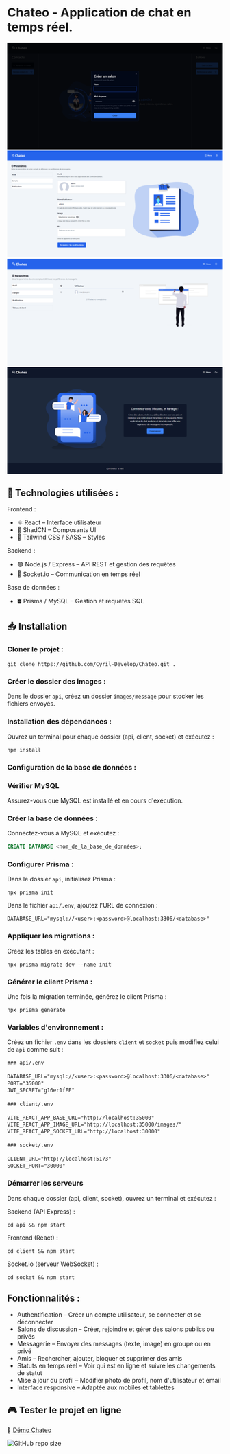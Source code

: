 # Chateo - Application de chat en temps réel.

![room](/client/public/screenshot/room.webp)
![profile](/client/public/screenshot/profile.webp)
![dashboard](/client/public/screenshot/dashboard.webp)
![home](/client/public/screenshot/home.webp)

## 🚀 Technologies utilisées :

Frontend :

- ⚛️ React – Interface utilisateur
- 🎨 ShadCN – Composants UI
- 💨 Tailwind CSS / SASS – Styles

Backend :

- 🟢 Node.js / Express – API REST et gestion des requêtes
- 🔌 Socket.io – Communication en temps réel

Base de données :

- 🛢️ Prisma / MySQL – Gestion et requêtes SQL

## 📥 Installation

### Cloner le projet :

```terminal
git clone https://github.com/Cyril-Develop/Chateo.git .
```

### Créer le dossier des images :

Dans le dossier `api`, créez un dossier `images/message` pour stocker les fichiers envoyés.

### Installation des dépendances :

Ouvrez un terminal pour chaque dossier (api, client, socket) et exécutez :

```terminal
npm install
```

### Configuration de la base de données :

### Vérifier MySQL

Assurez-vous que MySQL est installé et en cours d'exécution.

### Créer la base de données :

Connectez-vous à MySQL et exécutez :

```sql
CREATE DATABASE <nom_de_la_base_de_données>;
```

### Configurer Prisma :

Dans le dossier `api`, initialisez Prisma :

```terminal
npx prisma init
```

Dans le fichier `api/.env`, ajoutez l'URL de connexion :

```env
DATABASE_URL="mysql://<user>:<password>@localhost:3306/<database>"
```

### Appliquer les migrations :

Créez les tables en exécutant :

```terminal
npx prisma migrate dev --name init
```

### Générer le client Prisma :

Une fois la migration terminée, générez le client Prisma :

```terminal
npx prisma generate
```

### Variables d'environnement :

Créez un fichier `.env` dans les dossiers `client` et `socket` puis modifiez celui de `api` comme suit :

```env
### api/.env

DATABASE_URL="mysql://<user>:<password>@localhost:3306/<database>"
PORT="35000"
JWT_SECRET="g16er1fFE"

### client/.env

VITE_REACT_APP_BASE_URL="http://localhost:35000"
VITE_REACT_APP_IMAGE_URL="http://localhost:35000/images/"
VITE_REACT_APP_SOCKET_URL="http://localhost:30000"

### socket/.env

CLIENT_URL="http://localhost:5173"
SOCKET_PORT="30000"
```

### Démarrer les serveurs

Dans chaque dossier (api, client, socket), ouvrez un terminal et exécutez :

Backend (API Express) :

```terminal
cd api && npm start
```

Frontend (React) :

```terminal
cd client && npm start
```

Socket.io (serveur WebSocket) :

```terminal
cd socket && npm start
```

## Fonctionnalités :

- Authentification – Créer un compte utilisateur, se connecter et se déconnecter
- Salons de discussion – Créer, rejoindre et gérer des salons publics ou privés
- Messagerie – Envoyer des messages (texte, image) en groupe ou en privé
- Amis – Rechercher, ajouter, bloquer et supprimer des amis
- Statuts en temps réel – Voir qui est en ligne et suivre les changements de statut
- Mise à jour du profil – Modifier photo de profil, nom d'utilisateur et email
- Interface responsive – Adaptée aux mobiles et tablettes

## 🎮 Tester le projet en ligne

🚀 [Démo Chateo](https://cyril-develop.fr/chateo)

![GitHub repo size](https://img.shields.io/github/repo-size/Cyril-Develop/Chateo?style=for-the-badge)

